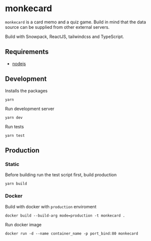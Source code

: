 # monkecard

`monkecard` is a card memo and a quiz game. Build in mind that the data source can be supplied from other external servers.

Build with Snowpack, ReactJS, tailwindcss and TypeScript.

## Requirements

  - [nodejs](https://nodejs.dev)

## Development

Installs the packages

```
yarn
```

Run development server

```
yarn dev
```

Run tests

```
yarn test
```

## Production

### Static

Before building run the test script first, build production

```
yarn build
```

### Docker

Build with docker with `production` enviroment

```
docker build --build-arg mode=production -t monkecard .
```

Run docker image

```
docker run -d --name container_name -p port_bind:80 monkecard
```
